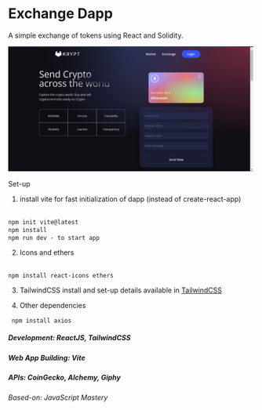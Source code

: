 # Exchange Dapp

A simple exchange of tokens using React and Solidity.

<img src= "dapp_image.png" width = "500" />

Set-up
1.	install vite for fast initialization of dapp (instead of create-react-app)
<pre><code> 
npm init vite@latest
npm install
npm run dev - to start app
</code></pre>
2. Icons and ethers
<pre><code>
npm install react-icons ethers
</code></pre>

3. TailwindCSS install and set-up details available in <a href="https://tailwindcss.com/docs/guides/create-react-app" target="_blank"> TailwindCSS</a>

4. Other dependencies
<pre><code> npm install axios </code></pre>

##### Development: ReactJS, TailwindCSS
##### Web App Building: Vite 
##### APIs: CoinGecko, Alchemy, Giphy
###### Based-on: JavaScript Mastery
